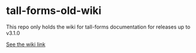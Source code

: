 # tall-forms-old-wiki

This repo only holds the wiki for tall-forms documentation for releases up to v3.1.0

[See the wiki link](wiki)
